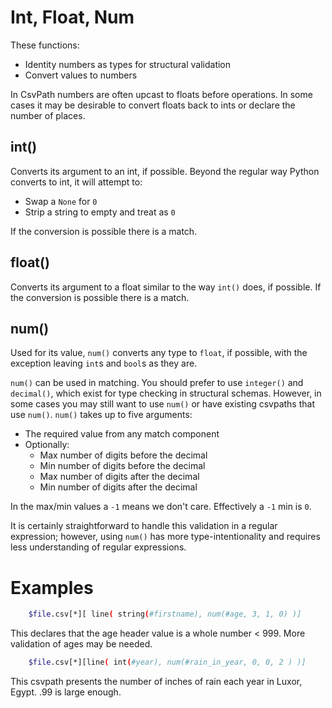 
# Int, Float, Num

These functions:
- Identity numbers as types for structural validation
- Convert values to numbers

In CsvPath numbers are often upcast to floats before operations. In some cases it may be desirable to convert floats back to ints or declare the number of places.

## int()

Converts its argument to an int, if possible. Beyond the regular way Python converts to int, it will attempt to:
- Swap a `None` for `0`
- Strip a string to empty and treat as `0`

If the conversion is possible there is a match.


## float()

Converts its argument to a float similar to the way `int()` does, if possible. If the conversion is possible there is a match.

## num()

Used for its value, `num()` converts any type to `float`, if possible, with the exception leaving `int`s and `bool`s as they are.

`num()` can be used in matching. You should prefer to use `integer()` and `decimal()`, which exist for type checking in structural schemas. However, in some cases you may still want to use `num()` or have existing csvpaths that use `num()`. `num()` takes up to five arguments:
- The required value from any match component
- Optionally:
    - Max number of digits before the decimal
    - Min number of digits before the decimal
    - Max number of digits after the decimal
    - Min number of digits after the decimal

In the max/min values a `-1` means we don't care. Effectively a `-1` min is `0`.

It is certainly straightforward to handle this validation in a regular expression; however, using `num()` has more type-intentionality and requires less understanding of regular expressions.

# Examples

```bash
    $file.csv[*][ line( string(#firstname), num(#age, 3, 1, 0) )]
```

This declares that the age header value is a whole number < 999. More validation of ages may be needed.

```bash
    $file.csv[*][line( int(#year), num(#rain_in_year, 0, 0, 2 ) )]
```
This csvpath presents the number of inches of rain each year in Luxor, Egypt. .99 is large enough.

